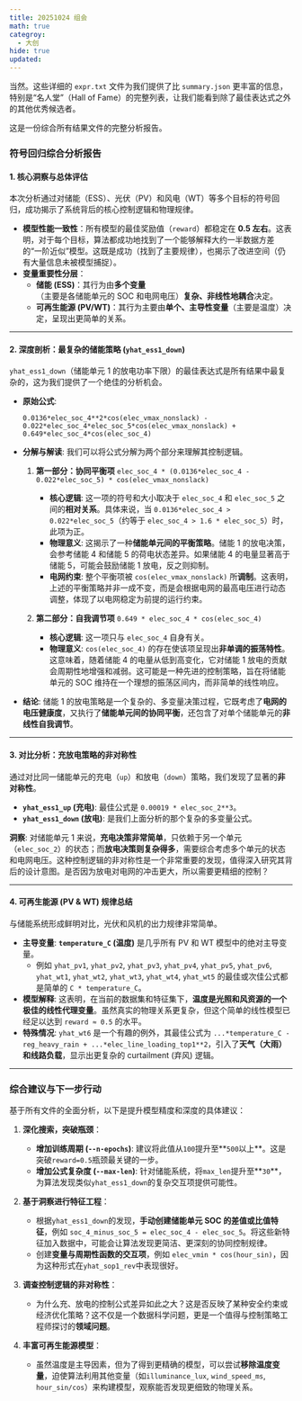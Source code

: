 ```yaml
---
title: 20251024 组会
math: true
categroy:
  - 大创
hide: true
updated:
---
```


当然。这些详细的 `expr.txt` 文件为我们提供了比 `summary.json` 更丰富的信息，特别是“名人堂”（Hall of Fame）的完整列表，让我们能看到除了最佳表达式之外的其他优秀候选者。

这是一份综合所有结果文件的完整分析报告。

### **符号回归综合分析报告**

#### **1. 核心洞察与总体评估**

本次分析通过对储能（ESS）、光伏（PV）和风电（WT）等多个目标的符号回归，成功揭示了系统背后的核心控制逻辑和物理规律。

- **模型性能一致性**：所有模型的最佳奖励值（`reward`）都稳定在 **0.5 左右**。这表明，对于每个目标，算法都成功地找到了一个能够解释大约一半数据方差的“一阶近似”模型。这既是成功（找到了主要规律），也揭示了改进空间（仍有大量信息未被模型捕捉）。
- **变量重要性分层**：
  - **储能 (ESS)**：其行为由**多个变量**（主要是各储能单元的 SOC 和电网电压）**复杂、非线性地耦合**决定。
  - **可再生能源 (PV/WT)**：其行为主要由**单个、主导性变量**（主要是温度）决定，呈现出更简单的关系。

---

#### **2. 深度剖析：最复杂的储能策略 (`yhat_ess1_down`)**

`yhat_ess1_down`（储能单元 1 的放电功率下限）的最佳表达式是所有结果中最复杂的，这为我们提供了一个绝佳的分析机会。

- **原始公式**:

  ```
  0.0136*elec_soc_4**2*cos(elec_vmax_nonslack) - 0.022*elec_soc_4*elec_soc_5*cos(elec_vmax_nonslack) + 0.649*elec_soc_4*cos(elec_soc_4)
  ```

- **分解与解读**: 我们可以将公式分解为两个部分来理解其控制逻辑。

  1.  **第一部分：协同平衡项**
      `elec_soc_4 * (0.0136*elec_soc_4 - 0.022*elec_soc_5) * cos(elec_vmax_nonslack)`

      - **核心逻辑**: 这一项的符号和大小取决于 `elec_soc_4` 和 `elec_soc_5` 之间的**相对关系**。具体来说，当 `0.0136*elec_soc_4 > 0.022*elec_soc_5`（约等于 `elec_soc_4 > 1.6 * elec_soc_5`）时，此项为正。
      - **物理意义**: 这揭示了一种**储能单元间的平衡策略**。储能 1 的放电决策，会参考储能 4 和储能 5 的荷电状态差异。如果储能 4 的电量显著高于储能 5，可能会鼓励储能 1 放电，反之则抑制。
      - **电网约束**: 整个平衡项被 `cos(elec_vmax_nonslack)` 所**调制**。这表明，上述的平衡策略并非一成不变，而是会根据电网的最高电压进行动态调整，体现了以电网稳定为前提的运行约束。

  2.  **第二部分：自我调节项**
      `0.649 * elec_soc_4 * cos(elec_soc_4)`
      - **核心逻辑**: 这一项只与 `elec_soc_4` 自身有关。
      - **物理意义**: `cos(elec_soc_4)` 的存在使该项呈现出**非单调的振荡特性**。这意味着，随着储能 4 的电量从低到高变化，它对储能 1 放电的贡献会周期性地增强和减弱。这可能是一种先进的控制策略，旨在将储能单元的 SOC 维持在一个理想的振荡区间内，而非简单的线性响应。

- **结论**: 储能 1 的放电策略是一个复杂的、多变量决策过程，它既考虑了**电网的电压健康度**，又执行了**储能单元间的协同平衡**，还包含了对单个储能单元的**非线性自我调节**。

---

#### **3. 对比分析：充放电策略的非对称性**

通过对比同一储能单元的充电（`up`）和放电（`down`）策略，我们发现了显著的**非对称性**。

- **`yhat_ess1_up` (充电)**: 最佳公式是 `0.00019 * elec_soc_2**3`。
- **`yhat_ess1_down` (放电)**: 是我们上面分析的那个复杂的多变量公式。

**洞察**: 对储能单元 1 来说，**充电决策非常简单**，只依赖于另一个单元（`elec_soc_2`）的状态；而**放电决策则复杂得多**，需要综合考虑多个单元的状态和电网电压。这种控制逻辑的非对称性是一个非常重要的发现，值得深入研究其背后的设计意图。是否因为放电对电网的冲击更大，所以需要更精细的控制？

---

#### **4. 可再生能源 (PV & WT) 规律总结**

与储能系统形成鲜明对比，光伏和风机的出力规律非常简单。

- **主导变量**: **`temperature_C` (温度)** 是几乎所有 PV 和 WT 模型中的绝对主导变量。
  - 例如 `yhat_pv1`, `yhat_pv2`, `yhat_pv3`, `yhat_pv4`, `yhat_pv5`, `yhat_pv6`, `yhat_wt1`, `yhat_wt2`, `yhat_wt3`, `yhat_wt4`, `yhat_wt5` 的最佳或次佳公式都是简单的 `C * temperature_C`。
- **模型解释**: 这表明，在当前的数据集和特征集下，**温度是光照和风资源的一个极佳的线性代理变量**。虽然真实的物理关系更复杂，但这个简单的线性模型已经足以达到 `reward ≈ 0.5` 的水平。
- **特殊情况**: `yhat_wt6` 是一个有趣的例外，其最佳公式为 `...*temperature_C - reg_heavy_rain + ...*elec_line_loading_top1**2`，引入了**天气（大雨）**和**线路负载**，显示出更复杂的 curtailment (弃风) 逻辑。

---

### **综合建议与下一步行动**

基于所有文件的全面分析，以下是提升模型精度和深度的具体建议：

1.  **深化搜索，突破瓶颈**：

    - **增加训练周期 (`--n-epochs`)**: 建议将此值从`100`提升至**`500`以上**。这是突破`reward=0.5`瓶颈最关键的一步。
    - **增加公式复杂度 (`--max-len`)**: 针对储能系统，将`max_len`提升至**`30`**，为算法发现类似`yhat_ess1_down`的复杂交互项提供可能性。

2.  **基于洞察进行特征工程**：

    - 根据`yhat_ess1_down`的发现，**手动创建储能单元 SOC 的差值或比值特征**，例如 `soc_4_minus_soc_5 = elec_soc_4 - elec_soc_5`。将这些新特征加入数据中，可能会让算法发现更简洁、更深刻的协同控制规律。
    - 创建**变量与周期性函数的交互项**，例如 `elec_vmin * cos(hour_sin)`，因为这种形式在`yhat_sop1_rev`中表现很好。

3.  **调查控制逻辑的非对称性**：

    - 为什么充、放电的控制公式差异如此之大？这是否反映了某种安全约束或经济优化策略？这不仅是一个数据科学问题，更是一个值得与控制策略工程师探讨的**领域问题**。

4.  **丰富可再生能源模型**：
    - 虽然温度是主导因素，但为了得到更精确的模型，可以尝试**移除温度变量**，迫使算法利用其他变量（如`illuminance_lux`, `wind_speed_ms`, `hour_sin/cos`）来构建模型，观察能否发现更细致的物理关系。
